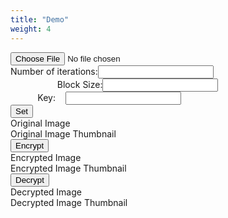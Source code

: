 ```yaml
---
title: "Demo"
weight: 4
---
```


<script src="tpe.js"></script>
<link href="tpe.css" type="text/css" rel="stylesheet" />

<div id="ddemo" class="box-col">
<section>
    <!-- Select image -->
    <div><input type="file" name="Browse" id="browse" accept="image/*" class="action-button"></div>
    <span>
    <div>Number of iterations:<input type="number" name="iterations" id="iterations" min="1" required> </div>
    <div>&#160;&#160;&#160;&#160;&#160;&#160;&#160;&#160;&#160;&#160;&#160;&#160;&#160;&#160;&#160;&#160;&#160;&#160;&#160;Block Size:<input type="number" name="blocksize" id="blocksize" min="1" required> </div>
    <div id="abc">&#160;&#160;&#160;&#160;&#160;&#160;&#160;&#160;&#160;&#160;&#160;Key:&#160;&#160;&#160;&#160;<input type="text" name="key" id="key" required> </div>
    <div><button id="set" class="button">Set</button></div>
    </span>
    <!-- Original image -->
    <div class="box-row">
        <!-- image -->
        <div class="canvas-container">
            <div> Original Image </div>
            <canvas class="canvas-image" id="canvas-og"></canvas>
        </div>
        <!-- thumbnail -->
        <div class="canvas-container">
            <div> Original Image Thumbnail </div>
            <canvas class="canvas-image-thumbnail" id="canvas-ogt"></canvas>
        </div>
    </div>
    <!-- Encrypt image -->
    <div><button id="encrypt" class="button">Encrypt</button></div>
    <div class="box-row">
        <!-- image -->
        <div class="canvas-container">
            <div> Encrypted Image </div>
            <canvas class="canvas-image" id="canvas-en"></canvas>
        </div>
        <!-- thumbnail -->
        <div class="canvas-container">
            <div> Encrypted Image Thumbnail </div>
            <canvas class="canvas-image-thumbnail" id="canvas-ent"></canvas>
        </div>
    </div>
    <!-- Decrypted image -->
    <div><button id="decrypt" class="button">Decrypt</button></div>
    <div class="box-row">
        <!-- image -->
        <div class="canvas-container">
            <div> Decrypted Image</div>
            <canvas class="canvas-image" id="canvas-de"></canvas>
        </div>
        <!-- thumbnail -->
        <div class="canvas-container">
            <div> Decrypted Image Thumbnail</div>
            <canvas class="canvas-image-thumbnail" id="canvas-det"></canvas>
        </div>
    </div>
</section>
</div>
